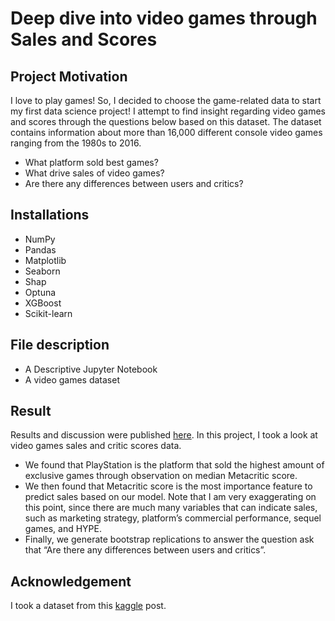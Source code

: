 # Deep dive into video games through Sales and Scores
## Project Motivation
I love to play games! So, I decided to choose the game-related data to start my first data science project! I attempt to find insight regarding video games and scores through the questions below based on this dataset. The dataset contains information about more than 16,000 different console video games ranging from the 1980s to 2016.
- What platform sold best games?
- What drive sales of video games?
- Are there any differences between users and critics?

## Installations
- NumPy
- Pandas
- Matplotlib
- Seaborn
- Shap
- Optuna
- XGBoost
- Scikit-learn

## File description
- A Descriptive Jupyter Notebook
- A video games dataset

## Result
Results and discussion were published [here](https://medium.com/@beegee131242/deep-dive-into-video-games-through-sales-and-scores-f9b797ad4576). In this project, I took a look at video games sales and critic scores data.
- We found that PlayStation is the platform that sold the highest amount of exclusive games through observation on median Metacritic score.
- We then found that Metacritic score is the most importance feature to predict sales based on our model. Note that I am very exaggerating on this point, since there are much many variables that can indicate sales, such as marketing strategy, platform’s commercial performance, sequel games, and HYPE.
- Finally, we generate bootstrap replications to answer the question ask that “Are there any differences between users and critics”.

## Acknowledgement
I took a dataset from this [kaggle](https://medium.com/@beegee131242/deep-dive-into-video-games-through-sales-and-scores-f9b797ad4576) post.
